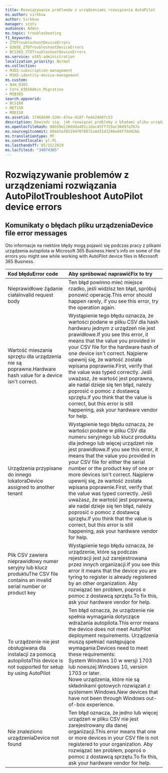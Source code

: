 ```yaml
---
title: Rozwiązywanie problemów z urządzeniami rozwiązania AutoPilot
ms.author: sirkkuw
author: Sirkkuw
manager: scotv
audience: Admin
ms.topic: troubleshooting
f1_keywords:
- ZTDTroubleshootDeviceErrors
- O365E_ZTDTroubleshootDeviceErrors
- BCS365_ZTDTroubleshootDeviceErrors
ms.service: o365-administration
localization_priority: Normal
ms.collection:
- M365-subscription-management
- M365-identity-device-management
ms.custom:
- Adm_O365
- Core_O365Admin_Migration
- MSB365
search.appverid:
- BCS160
- MET150
- MOE150
ms.assetid: 1f468690-530c-47ea-918f-fede24607c53
description: Dowiedz się, jak rozwiązać problemy z błędami pliku urządzenia autopilota.
ms.openlocfilehash: 88b59ec20ddda401c1dac45ff729ac38497a767e
ms.sourcegitcommit: 66bb5af851947078872a4d31d3246e69f7dd42bb
ms.translationtype: MT
ms.contentlocale: pl-PL
ms.lasthandoff: 05/15/2019
ms.locfileid: "34074365"
---
```

# <a name="troubleshoot-autopilot-device-errors"></a><span data-ttu-id="45c6b-103">Rozwiązywanie problemów z urządzeniami rozwiązania AutoPilot</span><span class="sxs-lookup"><span data-stu-id="45c6b-103">Troubleshoot AutoPilot device errors</span></span>

## <a name="device-file-error-messages"></a><span data-ttu-id="45c6b-104">Komunikaty o błędach pliku urządzenia</span><span class="sxs-lookup"><span data-stu-id="45c6b-104">Device file error messages</span></span>

<span data-ttu-id="45c6b-105">Oto informacje na niektóre błędy mogą pojawić się podczas pracy z plikami urządzenia autopilota w Microsoft 365 Business.</span><span class="sxs-lookup"><span data-stu-id="45c6b-105">Here's info on some of the errors you might see while working with AutoPilot device files in Microsoft 365 Business.</span></span> 
  
|<span data-ttu-id="45c6b-106">**Kod błędu**</span><span class="sxs-lookup"><span data-stu-id="45c6b-106">**Error code**</span></span>|<span data-ttu-id="45c6b-107">**Aby spróbować naprawić**</span><span class="sxs-lookup"><span data-stu-id="45c6b-107">**Fix to try**</span></span>|
|:-----|:-----|
|<span data-ttu-id="45c6b-108">Nieprawidłowe żądanie ciała</span><span class="sxs-lookup"><span data-stu-id="45c6b-108">Invalid request body</span></span>  <br/> |<span data-ttu-id="45c6b-109">Ten błąd powinno mieć miejsce rzadko, jeśli widzisz ten błąd, spróbuj ponowić operację.</span><span class="sxs-lookup"><span data-stu-id="45c6b-109">This error should happen rarely, if you see this error, try the operation again.</span></span>  <br/> |
|<span data-ttu-id="45c6b-110">Wartość mieszania sprzętu dla urządzenia nie są poprawne.</span><span class="sxs-lookup"><span data-stu-id="45c6b-110">Hardware hash value for a device isn't correct.</span></span>  <br/> |<span data-ttu-id="45c6b-111">Wystąpienie tego błędu oznacza, że wartości podane w pliku CSV dla hash hardwaru jednym z urządzeń nie jest prawidłowe.</span><span class="sxs-lookup"><span data-stu-id="45c6b-111">If you see this error, it means that the value you provided in your CSV file for the hardware hash of one device isn't correct.</span></span> <span data-ttu-id="45c6b-112">Najpierw upewnij się, że wartość została wpisana poprawnie.</span><span class="sxs-lookup"><span data-stu-id="45c6b-112">First, verify that the value was typed correctly.</span></span> <span data-ttu-id="45c6b-113">Jeśli uważasz, że wartość jest poprawna, ale nadal dzieje się ten błąd, należy poprosić o pomoc z dostawcą sprzętu.</span><span class="sxs-lookup"><span data-stu-id="45c6b-113">If you think that the value is correct, but this error is still happening, ask your hardware vendor for help.</span></span>  <br/> |
|<span data-ttu-id="45c6b-114">Urządzenia przypisane do innego lokatora</span><span class="sxs-lookup"><span data-stu-id="45c6b-114">Device assigned to another tenant</span></span>  <br/> |<span data-ttu-id="45c6b-115">Wystąpienie tego błędu oznacza, że wartości podane w pliku CSV dla numeru seryjnego lub klucz produktu dla jednego lub więcej urządzeń nie jest prawidłowe.</span><span class="sxs-lookup"><span data-stu-id="45c6b-115">If you see this error, it means that the value you provided in your CSV file for either the serial number or the product key of one or more devices isn't correct.</span></span> <span data-ttu-id="45c6b-116">Najpierw upewnij się, że wartość została wpisana poprawnie.</span><span class="sxs-lookup"><span data-stu-id="45c6b-116">First, verify that the value was typed correctly.</span></span> <span data-ttu-id="45c6b-117">Jeśli uważasz, że wartość jest poprawna, ale nadal dzieje się ten błąd, należy poprosić o pomoc z dostawcą sprzętu.</span><span class="sxs-lookup"><span data-stu-id="45c6b-117">If you think that the value is correct, but this error is still happening, ask your hardware vendor for help.</span></span>  <br/> |
|<span data-ttu-id="45c6b-118">Plik CSV zawiera nieprawidłowy numer seryjny lub klucz produktu</span><span class="sxs-lookup"><span data-stu-id="45c6b-118">The CSV file contains an invalid serial number or product key</span></span>  <br/> |<span data-ttu-id="45c6b-119">Wystąpienie tego błędu oznacza, że urządzenie, które są podczas rejestracji jest już zarejestrowana przez innych organizacji.</span><span class="sxs-lookup"><span data-stu-id="45c6b-119">If you see this error it means that the device you are tyring to register is already registered by an other organization.</span></span> <span data-ttu-id="45c6b-120">Aby rozwiązać ten problem, poproś o pomoc z dostawcą sprzętu.</span><span class="sxs-lookup"><span data-stu-id="45c6b-120">To fix this, ask your hardware vendor for help.</span></span>  <br/> |
|<span data-ttu-id="45c6b-121">To urządzenie nie jest obsługiwana dla instalacji za pomocą autopilota</span><span class="sxs-lookup"><span data-stu-id="45c6b-121">This device is not supported for setup by using AutoPilot</span></span>  <br/> | <span data-ttu-id="45c6b-122">Ten błąd oznacza, że urządzenie nie spełnia wymagania dotyczące wdrażania autopilota.</span><span class="sxs-lookup"><span data-stu-id="45c6b-122">This error means the device does not meet AutoPilot deployment requirements.</span></span> <span data-ttu-id="45c6b-123">Urządzenia muszą spełniać następujące wymagania:</span><span class="sxs-lookup"><span data-stu-id="45c6b-123">Devices need to meet these requirements:</span></span>  <br/>  <span data-ttu-id="45c6b-124">System Windows 10 w wersji 1703 lub nowszej.</span><span class="sxs-lookup"><span data-stu-id="45c6b-124">Windows 10, version 1703 or later.</span></span>  <br/>  <span data-ttu-id="45c6b-125">Nowe urządzenia, które nie są składnikami gotowych rozwiązań z systemem Windows.</span><span class="sxs-lookup"><span data-stu-id="45c6b-125">New devices that have not been through Windows out-of-box experience.</span></span>  <br/> |
|<span data-ttu-id="45c6b-126">Nie znaleziono urządzenia</span><span class="sxs-lookup"><span data-stu-id="45c6b-126">Device not found</span></span>  <br/> |<span data-ttu-id="45c6b-127">Ten błąd oznacza, że jedno lub więcej urządzeń w pliku CSV nie jest zarejestrowany dla danej organizacji.</span><span class="sxs-lookup"><span data-stu-id="45c6b-127">This error means that one or more devices in your CSV file is not registered to your organization.</span></span> <span data-ttu-id="45c6b-128">Aby rozwiązać ten problem, poproś o pomoc z dostawcą sprzętu.</span><span class="sxs-lookup"><span data-stu-id="45c6b-128">To fix this, ask your hardware vendor for help.</span></span>  <br/> |
   
